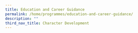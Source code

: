 ```yaml
---
title: Education and Career Guidance
permalink: /home/programmes/education-and-career-guidance/
description: ""
third_nav_title: Character Development
---
```


